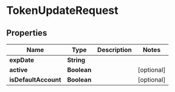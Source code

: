
# TokenUpdateRequest

## Properties
Name | Type | Description | Notes
------------ | ------------- | ------------- | -------------
**expDate** | **String** |  | 
**active** | **Boolean** |  |  [optional]
**isDefaultAccount** | **Boolean** |  |  [optional]



